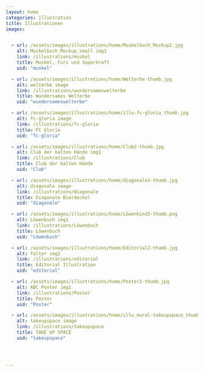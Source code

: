 ```yaml
---
layout: home
categories: illustration
title: Illustrationen
images:


  - url: /assets/images/illustrations/home/Muskelbuch_Mockup2.jpg
    alt: Muskelbuch_Mockup_small img1
    link: /illustrations/muskel
    title: Muskel, Furz und Superkraft
    uid: "muskel"

  - url: /assets/images/illustrations/home/Welterbe-thumb.jpg
    alt: welterbe image
    link: /illustrations/wundersameswelterbe
    title: Wundersames Welterbe
    uid: "wundersameswelterbe"

  - url: /assets/images/illustrations/home/illu-fc-gloria_thumb.jpg
    alt: fc-gloria image
    link: /illustrations/fc-gloria
    title: FC Gloria
    uid: "fc-gloria"

  - url: /assets/images/illustrations/home/Club2-thumb.jpg
    alt: Club der kalten Hände img1
    link: /illustrations/Club
    title: Club der kalten Hände
    uid: "Club"

  - url: /assets/images/illustrations/home/diagonale2-thumb.jpg
    alt: diagonale image
    link: /illustrations/diagonale
    title: Diagonale Bierdeckel
    uid: "diagonale"

  - url: /assets/images/illustrations/home/Löwenkind3-thumb.png
    alt: Löwenbuch img1
    link: /illustrations/Löwenbuch
    title: Löwenbuch
    uid: "Löwenbuch"

  - url: /assets/images/illustrations/home/Editorial2-thumb.jpg
    alt: falter img1
    link: /illustrations/editorial
    title: Editorial Illustration
    uid: "editorial"

  - url: /assets/images/illustrations/home/Poster2-thumb.jpg
    alt: ABC Poster img1
    link: /illustrations/Poster
    title: Poster
    uid: "Poster"

  - url: /assets/images/illustrations/home/illu_mural-takeupspace_thumb.jpg
    alt: takeupspace image
    link: /illustrations/takeupspace
    title: TAKE UP SPACE
    uid: "takeupspace"




---
```

